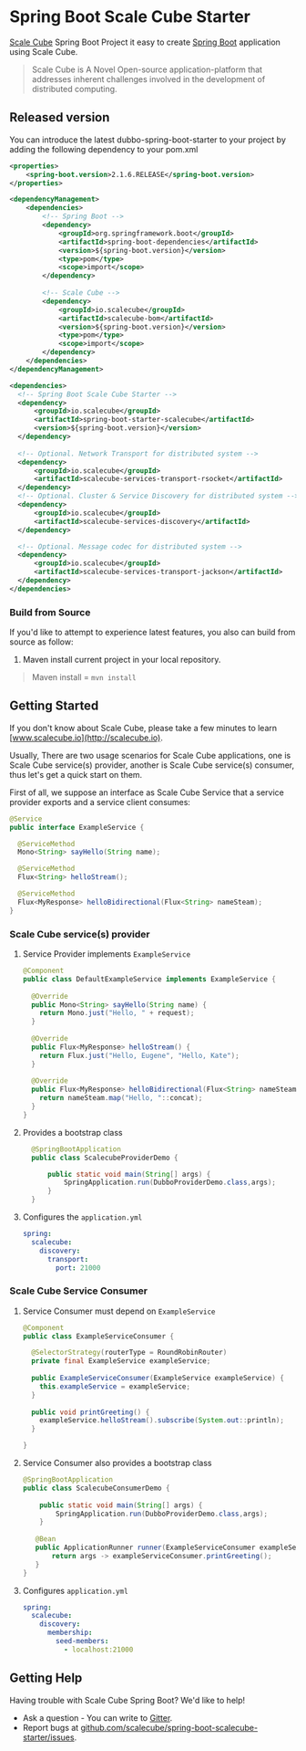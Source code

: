 # Spring Boot Scale Cube Starter

[Scale Cube](http://scalecube.io) Spring Boot Project it easy to create 
[Spring Boot](https://github.com/spring-projects/spring-boot/) application using Scale Cube.

> Scale Cube is A Novel Open-source application-platform that addresses inherent challenges 
involved in the development of distributed computing.

## Released version

You can introduce the latest dubbo-spring-boot-starter to your project by adding the 
following dependency to your pom.xml

```xml
<properties>
    <spring-boot.version>2.1.6.RELEASE</spring-boot.version>
</properties>

<dependencyManagement>
    <dependencies>
        <!-- Spring Boot -->
        <dependency>
            <groupId>org.springframework.boot</groupId>
            <artifactId>spring-boot-dependencies</artifactId>
            <version>${spring-boot.version}</version>
            <type>pom</type>
            <scope>import</scope>
        </dependency>
        
        <!-- Scale Cube -->
        <dependency>
            <groupId>io.scalecube</groupId>
            <artifactId>scalecube-bom</artifactId>
            <version>${spring-boot.version}</version>
            <type>pom</type>
            <scope>import</scope>
        </dependency>
    </dependencies>
</dependencyManagement>    

<dependencies>
  <!-- Spring Boot Scale Cube Starter -->
  <dependency>
      <groupId>io.scalecube</groupId>
      <artifactId>spring-boot-starter-scalecube</artifactId>
      <version>${spring-boot.version}</version>
  </dependency>
  
  <!-- Optional. Network Transport for distributed system --> 
  <dependency>
      <groupId>io.scalecube</groupId>
      <artifactId>scalecube-services-transport-rsocket</artifactId>
  </dependency>
  <!-- Optional. Cluster & Service Discovery for distributed system -->
  <dependency>
      <groupId>io.scalecube</groupId>
      <artifactId>scalecube-services-discovery</artifactId>
  </dependency>

  <!-- Optional. Message codec for distributed system --> 
  <dependency>
      <groupId>io.scalecube</groupId>
      <artifactId>scalecube-services-transport-jackson</artifactId>
  </dependency>
</dependencies>
```

### Build from Source

If you'd like to attempt to experience latest features, you also can build from source as follow:

1. Maven install current project in your local repository.
> Maven install = `mvn install`

## Getting Started

If you don't know about Scale Cube, please take a few minutes to learn 
[www.scalecube.io](http://scalecube.io).

Usually, There are two usage scenarios for Scale Cube applications, one is Scale Cube service(s) 
provider,
another is Scale Cube service(s) consumer, thus let's get a quick start on them.

First of all, we suppose an interface as Scale Cube Service that a service provider exports 
and a service client consumes:

```java
@Service
public interface ExampleService {

  @ServiceMethod
  Mono<String> sayHello(String name);

  @ServiceMethod
  Flux<String> helloStream();

  @ServiceMethod
  Flux<MyResponse> helloBidirectional(Flux<String> nameSteam);
}
```

### Scale Cube service(s) provider

1. Service Provider implements `ExampleService`

    ```java
    @Component
    public class DefaultExampleService implements ExampleService {
      
      @Override
      public Mono<String> sayHello(String name) {
        return Mono.just("Hello, " + request);
      }
      
      @Override
      public Flux<MyResponse> helloStream() {
        return Flux.just("Hello, Eugene", "Hello, Kate");
      }
      
      @Override
      public Flux<MyResponse> helloBidirectional(Flux<String> nameSteam) {
        return nameSteam.map("Hello, "::concat);
      }
    }
    ```

2. Provides a bootstrap class

    ```java
      @SpringBootApplication
      public class ScalecubeProviderDemo {
    
          public static void main(String[] args) {
              SpringApplication.run(DubboProviderDemo.class,args);
          }
      }
    ``` 

3. Configures the `application.yml`

    ```yaml
    spring:
      scalecube:
        discovery:
          transport:
            port: 21000  
    ```

### Scale Cube Service Consumer

1. Service Consumer must depend on `ExampleService`

    ```java
    @Component
    public class ExampleServiceConsumer { 
    
      @SelectorStrategy(routerType = RoundRobinRouter)
      private final ExampleService exampleService;
      
      public ExampleServiceConsumer(ExampleService exampleService) {
        this.exampleService = exampleService;
      }
      
      public void printGreeting() {
        exampleService.helloStream().subscribe(System.out::println);
      }
    
    }
    ```
2. Service Consumer also provides a bootstrap class

    ```java
    @SpringBootApplication
    public class ScalecubeConsumerDemo {
  
        public static void main(String[] args) {
            SpringApplication.run(DubboProviderDemo.class,args);
        }
     
       @Bean
       public ApplicationRunner runner(ExampleServiceConsumer exampleServiceConsumer) {
           return args -> exampleServiceConsumer.printGreeting();
       }
    }
    ```

3. Configures `application.yml`

    ```yaml
    spring:
      scalecube:
        discovery:
          membership:
            seed-members:
              - localhost:21000
    ```
    
## Getting Help

Having trouble with Scale Cube Spring Boot? We'd like to help!

* Ask a question - You can write to [Gitter](https://gitter.im/scalecube/Lobby).
* Report bugs at 
[github.com/scalecube/spring-boot-scalecube-starter/issues](https://github.com/scalecube/spring-boot-scalecube-starter/issues).